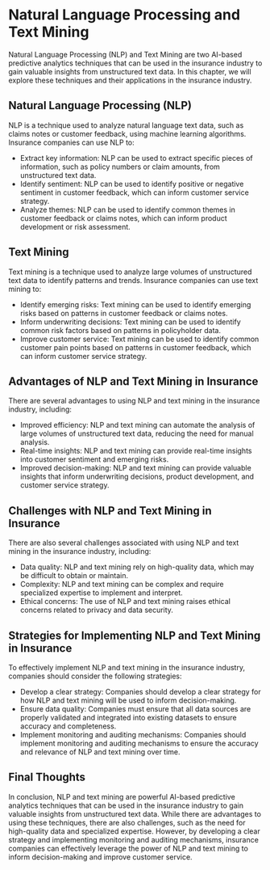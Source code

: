 Natural Language Processing and Text Mining
=============================================================================================================

Natural Language Processing (NLP) and Text Mining are two AI-based predictive analytics techniques that can be used in the insurance industry to gain valuable insights from unstructured text data. In this chapter, we will explore these techniques and their applications in the insurance industry.

Natural Language Processing (NLP)
---------------------------------

NLP is a technique used to analyze natural language text data, such as claims notes or customer feedback, using machine learning algorithms. Insurance companies can use NLP to:

* Extract key information: NLP can be used to extract specific pieces of information, such as policy numbers or claim amounts, from unstructured text data.
* Identify sentiment: NLP can be used to identify positive or negative sentiment in customer feedback, which can inform customer service strategy.
* Analyze themes: NLP can be used to identify common themes in customer feedback or claims notes, which can inform product development or risk assessment.

Text Mining
-----------

Text mining is a technique used to analyze large volumes of unstructured text data to identify patterns and trends. Insurance companies can use text mining to:

* Identify emerging risks: Text mining can be used to identify emerging risks based on patterns in customer feedback or claims notes.
* Inform underwriting decisions: Text mining can be used to identify common risk factors based on patterns in policyholder data.
* Improve customer service: Text mining can be used to identify common customer pain points based on patterns in customer feedback, which can inform customer service strategy.

Advantages of NLP and Text Mining in Insurance
----------------------------------------------

There are several advantages to using NLP and text mining in the insurance industry, including:

* Improved efficiency: NLP and text mining can automate the analysis of large volumes of unstructured text data, reducing the need for manual analysis.
* Real-time insights: NLP and text mining can provide real-time insights into customer sentiment and emerging risks.
* Improved decision-making: NLP and text mining can provide valuable insights that inform underwriting decisions, product development, and customer service strategy.

Challenges with NLP and Text Mining in Insurance
------------------------------------------------

There are also several challenges associated with using NLP and text mining in the insurance industry, including:

* Data quality: NLP and text mining rely on high-quality data, which may be difficult to obtain or maintain.
* Complexity: NLP and text mining can be complex and require specialized expertise to implement and interpret.
* Ethical concerns: The use of NLP and text mining raises ethical concerns related to privacy and data security.

Strategies for Implementing NLP and Text Mining in Insurance
------------------------------------------------------------

To effectively implement NLP and text mining in the insurance industry, companies should consider the following strategies:

* Develop a clear strategy: Companies should develop a clear strategy for how NLP and text mining will be used to inform decision-making.
* Ensure data quality: Companies must ensure that all data sources are properly validated and integrated into existing datasets to ensure accuracy and completeness.
* Implement monitoring and auditing mechanisms: Companies should implement monitoring and auditing mechanisms to ensure the accuracy and relevance of NLP and text mining over time.

Final Thoughts
--------------

In conclusion, NLP and text mining are powerful AI-based predictive analytics techniques that can be used in the insurance industry to gain valuable insights from unstructured text data. While there are advantages to using these techniques, there are also challenges, such as the need for high-quality data and specialized expertise. However, by developing a clear strategy and implementing monitoring and auditing mechanisms, insurance companies can effectively leverage the power of NLP and text mining to inform decision-making and improve customer service.
